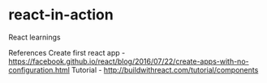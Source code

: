 # react-in-action
React learnings




References 
Create first react app - https://facebook.github.io/react/blog/2016/07/22/create-apps-with-no-configuration.html
Tutorial - http://buildwithreact.com/tutorial/components
